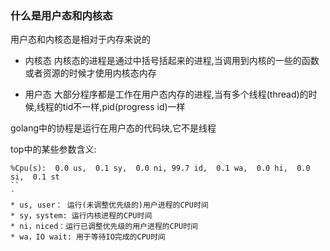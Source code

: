 ### 什么是用户态和内核态
用户态和内核态是相对于内存来说的

* 内核态
内核态的进程是通过中括号括起来的进程,当调用到内核的一些的函数或者资源的时候才使用内核态内存

* 用户态
大部分程序都是工作在用户态内存的进程,当有多个线程(thread)的时候,线程的tid不一样,pid(progress id)一样

golang中的协程是运行在用户态的代码块,它不是线程


top中的某些参数含义:
```
%Cpu(s):  0.0 us,  0.1 sy,  0.0 ni, 99.7 id,  0.1 wa,  0.0 hi,  0.0 si,  0.1 st
``
`
* us, user： 运行(未调整优先级的)用户进程的CPU时间
* sy，system: 运行内核进程的CPU时间
* ni，niced：运行已调整优先级的用户进程的CPU时间
* wa，IO wait: 用于等待IO完成的CPU时间
